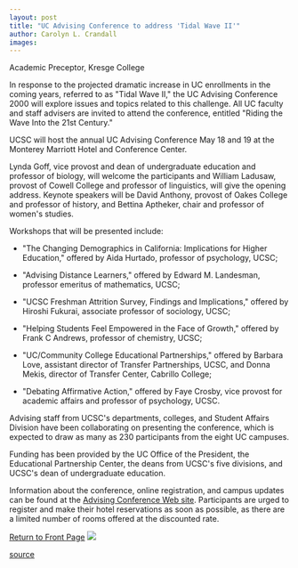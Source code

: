 ```yaml
---
layout: post
title: "UC Advising Conference to address 'Tidal Wave II'"
author: Carolyn L. Crandall
images:
---
```


Academic Preceptor, Kresge College

In response to the projected dramatic increase in UC enrollments in the coming years, referred to as "Tidal Wave II," the UC Advising Conference 2000 will explore issues and topics related to this challenge. All UC faculty and staff advisers are invited to attend the conference, entitled "Riding the Wave Into the 21st Century."

UCSC will host the annual UC Advising Conference May 18 and 19 at the Monterey Marriott Hotel and Conference Center.

Lynda Goff, vice provost and dean of undergraduate education and professor of biology, will welcome the participants and William Ladusaw, provost of Cowell College and professor of linguistics, will give the opening address. Keynote speakers will be David Anthony, provost of Oakes College and professor of history, and Bettina Aptheker, chair and professor of women's studies.  
  
Workshops that will be presented include:

* "The Changing Demographics in California: Implications for Higher Education," offered by Aida Hurtado, professor of psychology, UCSC;  
  

* "Advising Distance Learners," offered by Edward M. Landesman, professor emeritus of mathematics, UCSC;  
  

* "UCSC Freshman Attrition Survey, Findings and Implications," offered by Hiroshi Fukurai, associate professor of sociology, UCSC;  
  

* "Helping Students Feel Empowered in the Face of Growth," offered by Frank C Andrews, professor of chemistry, UCSC;  
  

* "UC/Community College Educational Partnerships," offered by Barbara Love, assistant director of Transfer Partnerships, UCSC, and Donna Mekis, director of Transfer Center, Cabrillo College;  
  

* "Debating Affirmative Action," offered by Faye Crosby, vice provost for academic affairs and professor of psychology, UCSC.

Advising staff from UCSC's departments, colleges, and Student Affairs Division have been collaborating on presenting the conference, which is expected to draw as many as 230 participants from the eight UC campuses.  
  
Funding has been provided by the UC Office of the President, the Educational Partnership Center, the deans from UCSC's five divisions, and UCSC's dean of undergraduate education.

Information about the conference, online registration, and campus updates can be found at the [Advising Conference Web site][1]. Participants are urged to register and make their hotel reservations as soon as possible, as there are a limited number of rooms offered at the discounted rate.

[Return to Front Page][2] ![ ][3]

[1]: http://www2.ucsc.edu/cowell/advising_conference/
[2]: ../../index.html
[3]: ../../images/trans.gif

[source](http://www1.ucsc.edu/currents/99-00/04-17/adviconf.html "Permalink to adviconf")
